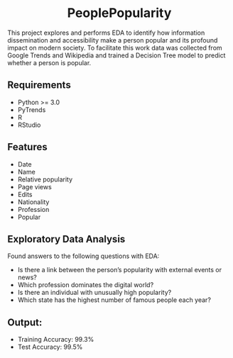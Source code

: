 <h1 align="center">PeoplePopularity</h1>

This project explores and performs EDA to identify how information dissemination and accessibility make a person popular and its profound impact on modern society. To facilitate this work data was collected from Google Trends and Wikipedia and trained a Decision Tree model to predict whether a person is popular.
 
## Requirements
- Python >= 3.0
- PyTrends
- R
- RStudio
  
## Features
- Date
- Name
- Relative popularity
- Page views
- Edits
- Nationality
- Profession
- Popular
  
## Exploratory Data Analysis
Found answers to the following questions with EDA:
- Is there a link between the person’s popularity with external events or news?
- Which profession dominates the digital world?
- Is there an individual with unusually high popularity?
- Which state has the highest number of famous people each year?

## Output: 
- Training Accuracy: 99.3%
- Test Accuracy: 99.5%
